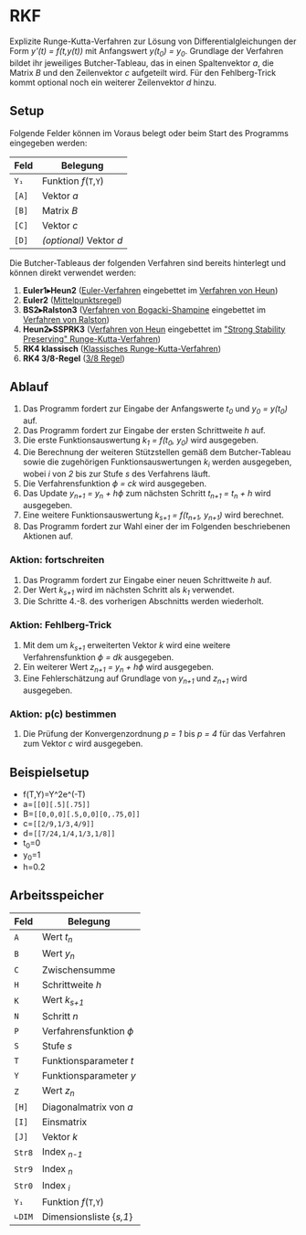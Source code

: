 # RKF
Explizite Runge-Kutta-Verfahren zur Lösung von Differentialgleichungen der Form *y'(t) = f(t,y(t))* mit Anfangswert *y(t<sub>0</sub>) = y<sub>0</sub>*.
Grundlage der Verfahren bildet ihr jeweiliges Butcher-Tableau, das in einen Spaltenvektor *a*, die Matrix *B* und den Zeilenvektor *c* aufgeteilt wird.
Für den Fehlberg-Trick kommt optional noch ein weiterer Zeilenvektor *d* hinzu.


## Setup
Folgende Felder können im Voraus belegt oder beim Start des Programms eingegeben werden:

Feld  | Belegung
----- | --------
`Y₁`  | Funktion *f*(`T`,`Y`)
`[A]` | Vektor *a*
`[B]` | Matrix *B*
`[C]` | Vektor *c*
`[D]` | *(optional)* Vektor *d*

Die Butcher-Tableaus der folgenden Verfahren sind bereits hinterlegt und können direkt verwendet werden:

1. **Euler1&#9656;Heun2** ([Euler-Verfahren][Euler1] eingebettet im [Verfahren von Heun][Heun2])
2. **Euler2** ([Mittelpunktsregel][Euler2])
3. **BS2&#9656;Ralston3** ([Verfahren von Bogacki-Shampine][BS2] eingebettet im [Verfahren von Ralston][Ralston3])
4. **Heun2&#9656;SSPRK3** ([Verfahren von Heun][Heun2] eingebettet im ["Strong Stability Preserving" Runge-Kutta-Verfahren][SSPRK3])
5. **RK4 klassisch** ([Klassisches Runge-Kutta-Verfahren][klassisch])
6. **RK4 3/8-Regel** ([3/8 Regel][3/8])

[Euler1]: https://en.wikipedia.org/wiki/List_of_Runge%E2%80%93Kutta_methods#Forward_Euler "In Wikipedia öffnen"
[Heun2]: https://en.wikipedia.org/wiki/List_of_Runge%E2%80%93Kutta_methods#Heun's_method "In Wikipedia öffnen"
[Euler2]: https://en.wikipedia.org/wiki/List_of_Runge%E2%80%93Kutta_methods#Explicit_midpoint_method "In Wikipedia öffnen"
[BS2]: https://en.wikipedia.org/wiki/List_of_Runge%E2%80%93Kutta_methods#Bogacki%E2%80%93Shampine "In Wikipedia öffnen"
[Ralston3]: https://en.wikipedia.org/wiki/List_of_Runge%E2%80%93Kutta_methods#Ralston's_third-order_method "In Wikipedia öffnen"
[SSPRK3]: https://en.wikipedia.org/wiki/List_of_Runge%E2%80%93Kutta_methods#Third-order_Strong_Stability_Preserving_Runge-Kutta_(SSPRK3) "In Wikipedia öffnen"
[klassisch]: https://en.wikipedia.org/wiki/List_of_Runge%E2%80%93Kutta_methods#Classic_fourth-order_method "In Wikipedia öffnen"
[3/8]: https://en.wikipedia.org/wiki/List_of_Runge%E2%80%93Kutta_methods#3/8-rule_fourth-order_method "In Wikipedia öffnen"


## Ablauf
1. Das Programm fordert zur Eingabe der Anfangswerte *t<sub>0</sub>* und *y<sub>0</sub> = y(t<sub>0</sub>)* auf.
1. Das Programm fordert zur Eingabe der ersten Schrittweite *h* auf.
1. Die erste Funktionsauswertung *k<sub>1</sub> = f(t<sub>0</sub>, y<sub>0</sub>)* wird ausgegeben.
1. Die Berechnung der weiteren Stützstellen gemäß dem Butcher-Tableau sowie die zugehörigen Funktionsauswertungen *k<sub>i</sub>* werden ausgegeben, wobei *i* von *2* bis zur Stufe *s* des Verfahrens läuft.
1. Die Verfahrensfunktion *&varphi; = ck* wird ausgegeben.
1. Das Update *y<sub>n+1</sub> = y<sub>n</sub> + h&varphi;* zum nächsten Schritt *t<sub>n+1</sub> = t<sub>n</sub> + h* wird ausgegeben.
1. Eine weitere Funktionsauswertung *k<sub>s+1</sub> = f(t<sub>n+1</sub>, y<sub>n+1</sub>)* wird berechnet.
1. Das Programm fordert zur Wahl einer der im Folgenden beschriebenen Aktionen auf.


### Aktion: fortschreiten
1. Das Programm fordert zur Eingabe einer neuen Schrittweite *h* auf.
1. Der Wert *k<sub>s+1</sub>* wird im nächsten Schritt als *k<sub>1</sub>* verwendet.
1. Die Schritte 4.-8. des vorherigen Abschnitts werden wiederholt.


### Aktion: Fehlberg-Trick
1. Mit dem um *k<sub>s+1</sub>* erweiterten Vektor *k* wird eine weitere Verfahrensfunktion *&varphi; = dk* ausgegeben.
1. Ein weiterer Wert *z<sub>n+1</sub> = y<sub>n</sub> + h&varphi;* wird ausgegeben.
1. Eine Fehlerschätzung auf Grundlage von *y<sub>n+1</sub>* und *z<sub>n+1</sub>* wird ausgegeben.


### Aktion: p(c) bestimmen
1. Die Prüfung der Konvergenzordnung *p = 1* bis *p = 4* für das Verfahren zum Vektor *c* wird ausgegeben.


## Beispielsetup
- f(T,Y)=Y^2e^(-T)
- a=`[[0][.5][.75]]`
- B=`[[0,0,0][.5,0,0][0,.75,0]]`
- c=`[[2/9,1/3,4/9]]`
- d=`[[7/24,1/4,1/3,1/8]]`
- t<sub>0</sub>=0
- y<sub>0</sub>=1
- h=0.2


## Arbeitsspeicher
Feld   | Belegung
------ | -------
`A`    | Wert *t<sub>n</sub>*
`B`    | Wert *y<sub>n</sub>*
`C`    | Zwischensumme
`H`    | Schrittweite *h*
`K`    | Wert *k<sub>s+1</sub>*
`N`    | Schritt *n*
`P`    | Verfahrensfunktion *&varphi;*
`S`    | Stufe *s*
`T`    | Funktionsparameter *t*
`Y`    | Funktionsparameter *y*
`Z`    | Wert *z<sub>n</sub>*
`[H]`  | Diagonalmatrix von *a*
`[I]`  | Einsmatrix
`[J]`  | Vektor *k*
`Str8` | Index *<sub>n-1</sub>*
`Str9` | Index *<sub>n</sub>*
`Str0` | Index *<sub>i</sub>*
`Y₁`   | Funktion *f*(`T`,`Y`)
`∟DIM` | Dimensionsliste {*s,1*}


